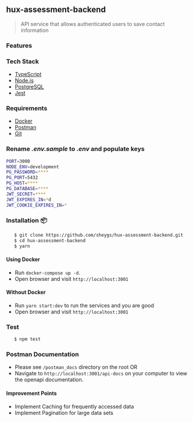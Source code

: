 ## hux-assessment-backend

> API service that allows authenticated users to save contact information

### Features

### Tech Stack

- [TypeScript](https://www.typescriptlang.org/)
- [Node.js](https://nodejs.org/en/download/current)
- [PostgreSQL](https://www.postgresql.org/download/)
- [Jest](https://www.npmjs.com/package/jest)

### Requirements

- [Docker](https://www.docker.com/)
- [Postman](https://www.postman.com/downloads/)
- [Git](https://git-scm.com/downloads)

### Rename _.env.sample_ to _.env_ and populate keys

```bash
PORT=3000
NODE_ENV=development
PG_PASSWORD=****
PG_PORT=5432
PG_HOST=****
PG_DATABASE=****
JWT_SECRET=****
JWT_EXPIRES_IN=*d
JWT_COOKIE_EXPIRES_IN=*
```

### Installation 📦

```bash
   $ git clone https://github.com/sheygs/hux-assessment-backend.git
   $ cd hux-assessment-backend
   $ yarn
```

#### Using Docker

- Run `docker-compose up -d`.
- Open browser and visit `http://localhost:3001`

#### Without Docker

- Run `yarn start:dev` to run the services and you are good
- Open browser and visit `http://localhost:3001`

### Test

```bash
   $ npm test
```

### Postman Documentation

- Please see `/postman_docs` directory on the root OR
- Navigate to `http://localhost:3001/api-docs` on your computer to view the openapi documentation.

#### Improvement Points

- Implement Caching for frequently accessed data
- Implement Pagination for large data sets
